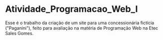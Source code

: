 # Atividade_Programacao_Web_I
Esse é o trabalho da criação de um site para uma concessionária fictícia ("Paganini"), feito para avaliação na matéria de Programação Web na Etec Sales Gomes.
